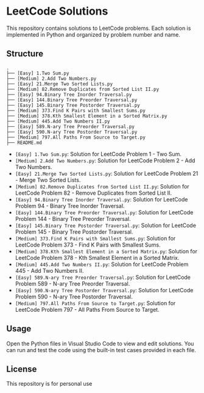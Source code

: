 # LeetCode Solutions

This repository contains solutions to LeetCode problems. Each solution is implemented in Python and organized by problem number and name.

## Structure

```
.
├── [Easy] 1.Two Sum.py
├── [Medium] 2.Add Two Numbers.py
├── [Easy] 21.Merge Two Sorted Lists.py
├── [Medium] 82.Remove Duplicates from Sorted List II.py
├── [Easy] 94.Binary Tree Inorder Traversal.py
├── [Easy] 144.Binary Tree Preorder Traversal.py
├── [Easy] 145.Binary Tree Postorder Traversal.py
├── [Medium] 373.Find K Pairs with Smallest Sums.py
├── [Medium] 378.Kth Smallest Element in a Sorted Matrix.py
├── [Medium] 445.Add Two Numbers II.py
├── [Easy] 589.N-ary Tree Preorder Traversal.py
├── [Easy] 590.N-ary Tree Postorder Traversal.py
├── [Medium] 797.All Paths From Source to Target.py
├── README.md
```

- `[Easy] 1.Two Sum.py`: Solution for LeetCode Problem 1 - Two Sum.
- `[Medium] 2.Add Two Numbers.py`: Solution for LeetCode Problem 2 - Add Two Numbers.
- `[Easy] 21.Merge Two Sorted Lists.py`: Solution for LeetCode Problem 21 - Merge Two Sorted Lists.
- `[Medium] 82.Remove Duplicates from Sorted List II.py`: Solution for LeetCode Problem 82 - Remove Duplicates from Sorted List II.
- `[Easy] 94.Binary Tree Inorder Traversal.py`: Solution for LeetCode Problem 94 - Binary Tree Inorder Traversal.
- `[Easy] 144.Binary Tree Preorder Traversal.py`: Solution for LeetCode Problem 144 - Binary Tree Preorder Traversal.
- `[Easy] 145.Binary Tree Postorder Traversal.py`: Solution for LeetCode Problem 145 - Binary Tree Postorder Traversal.
- `[Medium] 373.Find K Pairs with Smallest Sums.py`: Solution for LeetCode Problem 373 - Find K Pairs with Smallest Sums.
- `[Medium] 378.Kth Smallest Element in a Sorted Matrix.py`: Solution for LeetCode Problem 378 - Kth Smallest Element in a Sorted Matrix.
- `[Medium] 445.Add Two Numbers II.py`: Solution for LeetCode Problem 445 - Add Two Numbers II.
- `[Easy] 589.N-ary Tree Preorder Traversal.py`: Solution for LeetCode Problem 589 - N-ary Tree Preorder Traversal.
- `[Easy] 590.N-ary Tree Postorder Traversal.py`: Solution for LeetCode Problem 590 - N-ary Tree Postorder Traversal.
- `[Medium] 797.All Paths From Source to Target.py`: Solution for LeetCode Problem 797 - All Paths From Source to Target.

## Usage

Open the Python files in Visual Studio Code to view and edit solutions. You can run and test the code using the built-in test cases provided in each file.

## License

This repository is for personal use